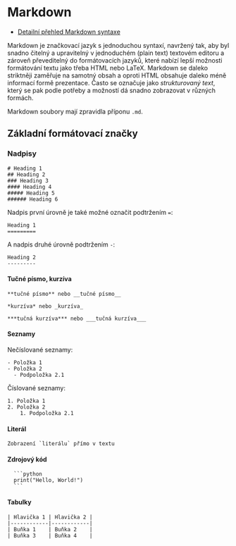 Markdown
========

* [Detailní přehled Markdown syntaxe](https://www.markdownguide.org/basic-syntax/)

Markdown je značkovací jazyk s jednoduchou syntaxí, navržený tak, aby byl snadno čitelný a upravitelný v jednoduchém (plain text) textovém editoru a zároveň převeditelný do formátovacích jazyků, které nabízí lepší možnosti formátování textu jako třeba HTML nebo LaTeX. Markdown se daleko striktněji zaměřuje na samotný obsah a oproti HTML obsahuje daleko méně informací formě prezentace. Často se označuje jako *strukturovaný text*, který se pak podle potřeby a možností dá snadno zobrazovat v různých formách.

Markdown soubory mají zpravidla příponu `.md`.

Základní formátovací značky
---------------------------

### Nadpisy

```{myst-example}
# Heading 1
## Heading 2
### Heading 3
#### Heading 4
##### Heading 5
###### Heading 6
```

Nadpis první úrovně je také možné označit podtržením `=`:

```{myst-example}
Heading 1
=========
```

A nadpis druhé úrovně podtržením `-`:

```{myst-example}
Heading 2
---------
```

#### Tučné písmo, kurzíva

```{myst-example}
**tučné písmo** nebo __tučné písmo__

*kurzíva* nebo _kurzíva_

***tučná kurzíva*** nebo ___tučná kurzíva___
```
#### Seznamy

Nečíslované seznamy:
```{myst-example}
- Položka 1
- Položka 2
  - Podpoložka 2.1
```

Číslované seznamy:

```{myst-example}
1. Položka 1
2. Položka 2
    1. Podpoložka 2.1
```

#### Literál

```{myst-example}
Zobrazení `literálu` přímo v textu
```

#### Zdrojový kód

````{myst-example}
  ```python
  print("Hello, World!")
  ```
````

#### Tabulky

```{myst-example}
| Hlavička 1 | Hlavička 2 |
|------------|------------|
| Buňka 1    | Buňka 2    |
| Buňka 3    | Buňka 4    |
```

